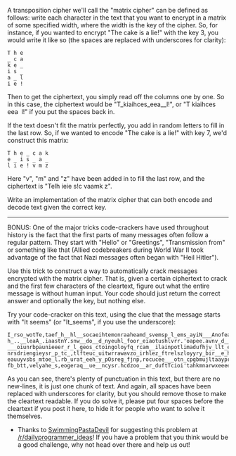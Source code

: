 <div class="md"><p>A transposition cipher we'll call the "matrix cipher" can be defined as follows: write each character in the text that you want to encrypt in a matrix of some specified width, where the width is the key of the cipher. So, for instance, if you wanted to encrypt "The cake is a lie!" with the key 3, you would write it like so (the spaces are replaced with underscores for clarity):</p>
<pre><code>T h e
_ c a
k e _
i s _
a _ l
i e !
</code></pre>
<p>Then to get the ciphertext, you simply read off the columns one by one. So in this case, the ciphertext would be "T_kiaihces_eea__l!", or "T kiaihces eea  l!" if you put the spaces back in. </p>
<p>If the text doesn't fit the matrix perfectly, you add in random letters to fill in the last row. So, if we wanted to encode "The cake is a lie!" with key 7, we'd construct this matrix:</p>
<pre><code>T h e _ c a k
e _ i s _ a _
l i e ! v m z
</code></pre>
<p>Here "v", "m" and "z" have been added in to fill the last row, and the ciphertext is "Telh ieie s!c vaamk z".</p>
<p>Write an implementation of the matrix cipher that can both encode and decode text given the correct key.</p>
<hr/>
<p>BONUS: One of the major tricks code-crackers have used throughout history is the fact that the first parts of many messages often follow a regular pattern. They start with "Hello" or "Greetings", "Transmission from" or something like that (Allied codebreakers during World War II took advantage of the fact that Nazi messages often began with "Heil Hitler").</p>
<p>Use this trick to construct a way to automatically crack messages encrypted with the matrix cipher. That is, given a certain ciphertext to crack and the first few characters of the cleartext, figure out what the entire message is without human input. Your code should just return the correct answer and optionally the key, but nothing else.</p>
<p>Try your code-cracker on this text, using the clue that the message starts with "It seems" (or "It_seems", if you use the underscore):</p>
<pre><code>I_rso_wotTe,taef_h__hl__socaeihtemonraaheamd_svemsp_l_ems_ayiN___Anofeadt.yueo_o
h_..__leaA_.iaastnY.snw__do__d_nyeuhl_foor_eiaotushlvrr.'oapee.avnv_d__he,ey_gOf
___oiunrbpaunieeer_r_l_geos_ctoingoloyfq_rcam__ilainpotlimadufhjv_llt_emiw_aevsd
nrsdriengieysr_p_tc_,tlfteuc_uitwrrawavzo_irhlez_ftrelszloyyry_bir__e_huv_no_ead
eauuyvsbs_mtoe_l.rb_urat_eeh_y_pOsreg_fjnp,rocucee___otn_cpgbmujltaayprgiayr_uep
fb_btt,velyahe_s,eogeraq__ue__ncysr.hcdzoo__ar_duftTcioi'tahkmnarwxeeeegeae_r__j
</code></pre>
<p>As you can see, there's plenty of punctuation in this text, but there are no new-lines, it is just one chunk of text. And again, all spaces have been replaced with underscores for clarity, but you should remove those to make the cleartext readable. If you do solve it, please put four spaces before the cleartext if you post it here, to hide it for people who want to solve it themselves.</p>
<ul>
<li>Thanks to <a href="http://www.reddit.com/user/SwimmingPastaDevil">SwimmingPastaDevil</a> for suggesting this problem at <a href="/r/dailyprogrammer_ideas">/r/dailyprogrammer_ideas</a>! If you have a problem that you think would be a good challenge, why not head over there and help us out!</li>
</ul>
</div>
